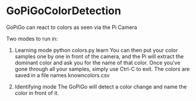 # GoPiGoColorDetection
GoPiGo can react to colors as seen via the Pi Camera

Two modes to run in:

1. Learning mode
python colors.py learn
You can then put your color samples one by one in front of the camera, and the Pi will extract the dominant color and ask you for the name of that color. Once you've gone through all your samples, simply use Ctrl-C to exit. The colors are saved in a file names knowncolors.csv

2. Identifying mode
The GoPiGo will detect a color change and name the color in front of it. 

